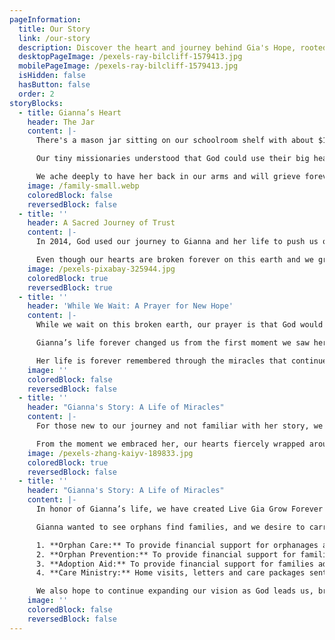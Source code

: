 ```yaml
---
pageInformation:
  title: Our Story
  link: /our-story
  description: Discover the heart and journey behind Gia's Hope, rooted in faith and compassion.
  desktopPageImage: /pexels-ray-bilcliff-1579413.jpg
  mobilePageImage: /pexels-ray-bilcliff-1579413.jpg
  isHidden: false
  hasButton: false
  order: 2
storyBlocks:
  - title: Gianna’s Heart
    header: The Jar
    content: |-
      There's a mason jar sitting on our schoolroom shelf with about $12 in it. Just a month before Gianna went to heaven, she—along with Tahlia and Hudson—started a Farm Fresh egg business to raise money for babies in China who needed surgeries and families to adopt them. Every time they sold a dozen eggs, they would eagerly run to place the money in the jar and pray for the orphans in China, asking God that the money would one day help.

      Our tiny missionaries understood that God could use their big hearts to change the world. The jar still sits there, but that $12 has multiplied in countless, unimaginable ways, even in the depths of our wilderness. It was Gia's hand that was the last to place money in the jar, and both my heart aches and rejoices as I think of how many lives have been touched by Gianna's big heart and her legacy of light. I see that jar as a visual miracle, like the loaves and fish that continue to be poured out from her life, pointing others straight to the Gospel. God has multiplied that $12 with miracles of new life and hope that continue to grow in honor of our tiny missionary.

      We ache deeply to have her back in our arms and will grieve forever until that glorious day when we hold her again on the shores of eternity and all that is wrong will be made right again. Living with her absence on earth remains the worst pain imaginable. We lean every day into our God who promises eternal life from death, and we await, with hope, the day when He will make all things new!
    image: /family-small.webp
    coloredBlock: false
    reversedBlock: false
  - title: ''
    header: A Sacred Journey of Trust
    content: |-
      In 2014, God used our journey to Gianna and her life to push us off the comfortable shores of easy faith and into the deep waters of what it truly means to trust God, surrender all, and follow His heart straight into her broken heart. Her broken heart rescued us from a safe, comfortable faith. God gave us the grace to say a brave "YES" to her life, and we were able to see His glory through all our weaknesses.

      Even though our hearts are broken forever on this earth and we grieve beyond comprehension, we would not trade this overwhelming pain if it meant never knowing the overwhelming, radical joy of being hers forever. Loving will always be risky, but love always wins. Her life is a miracle and a testimony to the greatness of our God! What an honor it is to be her family forever, for all eternity!
    image: /pexels-pixabay-325944.jpg
    coloredBlock: true
    reversedBlock: true
  - title: ''
    header: 'While We Wait: A Prayer for New Hope'
    content: |-
      While we wait on this broken earth, our prayer is that God would use our pain to birth new hope from her forever life! We ask God to bring new life from her life, new beauty from her beauty, and new light from all her light.

      Gianna’s life forever changed us from the first moment we saw her face. Her love wrecked our lives, and we are forever different. We choose, even in our grief, to let her life grow ours, teaching us to live bravely and invest our treasures in heaven, not on earth.

      Her life is forever remembered through the miracles that continue to bloom because of her radiant life! She is eternally carried, spoken about, and forever loved.
    image: ''
    coloredBlock: false
    reversedBlock: false
  - title: ''
    header: "Gianna's Story: A Life of Miracles"
    content: |-
      For those new to our journey and not familiar with her story, we adopted Gianna in 2014 from Lily's House (formerly Harmony House) in China. Born with a major heart defect (she had only half a heart), Gianna's health was fragile. It was truly a love explosion at first sight, but not without fear for the unpredictable and unknown road ahead. However, I am so thankful fear did not win…oh, how we would have missed so much goodness and beauty by staying safe!

      From the moment we embraced her, our hearts fiercely wrapped around her broken heart, and we knew we had been changed forever simply by holding such a precious miracle. We jumped off a cliff, trusting completely, knowing this holy collision of our lives would forever change our trajectory. We knew this moment was sacred and would be marked on our hearts eternally, and there was no going back. We would be different forever—never the same again—never satisfied with life on the shore, but out in the deep, seeing God bigger than we ever had. Her life wrecked us in all the right and radical ways. Oh, what a beautiful gift she is!
    image: /pexels-zhang-kaiyv-189833.jpg
    coloredBlock: true
    reversedBlock: false
  - title: ''
    header: "Gianna's Story: A Life of Miracles"
    content: |-
      In honor of Gianna’s life, we have created Live Gia Grow Forever Foundation (now known as Gia’s Hope). This foundation is birthed from her heartbeat and carries on her legacy of hope for orphans and families. Support for Lily’s House: We help fund Lily’s House, the foster home that cared for Gianna, in honor of her life. Adoption Grants: We provide financial support to families working to bring children home. Every adoption story is a story of redemption, faith, and hope. We are honored to come alongside these families.

      Gianna wanted to see orphans find families, and we desire to carry out that mission. Through this foundation, we have 4 primary purposes:

      1. **Orphan Care:** To provide financial support for orphanages and foster homes caring for orphans
      2. **Orphan Prevention:** To provide financial support for families in crisis to prevent orphans from being abandoned.
      3. **Adoption Aid:** To provide financial support for families adopting children.
      4. **Care Ministry:** Home visits, letters and care packages sent to those who walk the road of grief, loss, and adoption.

      We also hope to continue expanding our vision as God leads us, bringing even more hope to families and orphans in honor of Gianna’s life.
    image: ''
    coloredBlock: false
    reversedBlock: false
---
```


